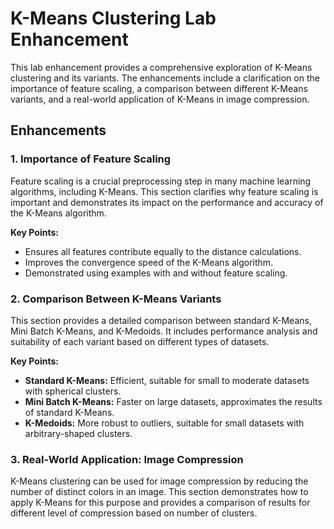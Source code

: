 # K-Means Clustering Lab Enhancement

This lab enhancement provides a comprehensive exploration of K-Means clustering and its variants. The enhancements include a clarification on the importance of feature scaling, a comparison between different K-Means variants, and a real-world application of K-Means in image compression.

## Enhancements

### 1. Importance of Feature Scaling

Feature scaling is a crucial preprocessing step in many machine learning algorithms, including K-Means. This section clarifies why feature scaling is important and demonstrates its impact on the performance and accuracy of the K-Means algorithm.

**Key Points:**
- Ensures all features contribute equally to the distance calculations.
- Improves the convergence speed of the K-Means algorithm.
- Demonstrated using examples with and without feature scaling.

### 2. Comparison Between K-Means Variants

This section provides a detailed comparison between standard K-Means, Mini Batch K-Means, and K-Medoids. It includes performance analysis and suitability of each variant based on different types of datasets.

**Key Points:**
- **Standard K-Means:** Efficient, suitable for small to moderate datasets with spherical clusters.
- **Mini Batch K-Means:** Faster on large datasets, approximates the results of standard K-Means.
- **K-Medoids:** More robust to outliers, suitable for small datasets with arbitrary-shaped clusters.

### 3. Real-World Application: Image Compression

K-Means clustering can be used for image compression by reducing the number of distinct colors in an image. This section demonstrates how to apply K-Means for this purpose and provides a comparison of results for different level of compression based on number of clusters.


